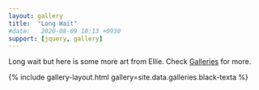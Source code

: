 ```yaml
---
layout: gallery
title:  "Long Wait"
#date:   2020-08-09 10:13 +0930
support: [jquery, gallery]
---
```

Long wait but here is some more art from Ellie.
Check [Galleries] for more.

{% include gallery-layout.html gallery=site.data.galleries.black-texta %}

[Galleries]: https://ellie2080.github.io/show-and-tell/photography/